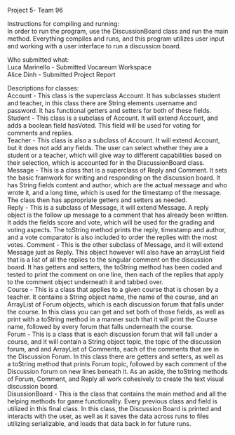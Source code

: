 Project 5- Team 96            

Instructions for compiling and running:               
In order to run the program, use the DiscussionBoard class and run the main method. Everything compiles and runs, and this program utilizes user input and working with a user interface to run a discussion board.                   

Who submitted what:                                 
Luca Marinello - Submitted Vocareum Workspace                       
Alice Dinh - Submitted Project Report                               

Descriptions for classes:                                               
Account - This class is the superclass Account. It has subclasses student and teacher, in this class there are String elements username and password. It has functional getters and setters for both of these fields.                           
Student - This class is a subclass of Account. It will extend Account, and adds a boolean field hasVoted. This field will be used for voting for comments and replies.                                                
Teacher - This class is also a subclass of Account. It will extend Account, but it does not add any fields. The user can select whether they are a student or a teacher, which will give way to different capabilities based on their selection, which is accounted for in the DiscussionBoard class.                                                                     
Message - This is a class that is a superclass of Reply and Comment. It sets the basic framwork for writing and responding on the discussion board. It has String fields content and author, which are the actual message and who wrote it, and a long time, which is used for the timestamp of the message. The class then has appropriate getters and setters as needed.                    
Reply - This is a subclass of Message, it will extend Message. A reply object is the follow up message to a comment that has already been written. It adds the fields score and vote, which will be used for the grading and voting aspects. The toString method prints the reply, timestamp and author, and a vote comparator is also included to order the replies with the most votes. Comment - This is the other subclass of Message, and it will extend Message just as Reply. This object however will also have an arrayList field that is a list of all the replies to the singular comment on the discussion board. It has getters and setters, the toString method has been coded and tested to print the comment on one line, then each of the replies that apply to the comment object underneath it and tabbed over.                                      
Course - This is a class that applies to a given course that is chosen by a teacher. It contains a String object name, the name of the course, and an ArrayList of Forum objects, which is each discussion forum that falls under the course. In this class you can get and set both of those fields, as well as print with a toString method in a manner such that it will print the Course name, followed by every forum that falls underneath the course.                                            
Forum - This is a class that is each discussion forum that will fall under a course, and it will contain a String object topic, the topic of the discussion forum, and and ArrayList of Comments, each of the comments that are in the Discussion Forum. In this class there are getters and setters, as well as a toString method that prints Forum topic, followed by each comment of the Discussion forum on new lines beneath it. As an aside, the toString methods of Forum, Comment, and Reply all work cohesively to create the text visual discussion board.                                                    
DisussionBoard - This is the class that contains the main method and all the helping methods for game functionality. Every previous class and field is utilized in this final class. In this class, the Discussion Board is printed and interacts with the user, as well as it saves the data across runs to files utilizing serializable, and loads that data back in for future runs.
